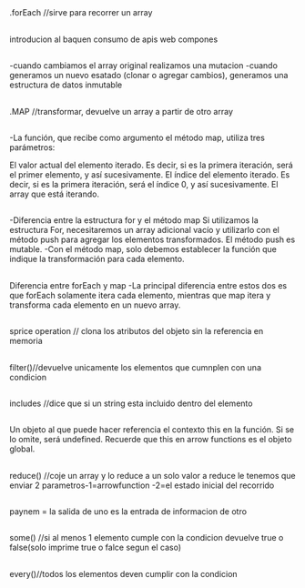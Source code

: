 ##
.forEach //sirve para recorrer un array

##
introducion al baquen 
consumo de apis
web compones
##
-cuando cambiamos el array original realizamos una mutacion
-cuando generamos un nuevo esatado (clonar o agregar cambios), generamos una estructura de datos inmutable
##
.MAP //transformar, devuelve un array a partir de otro array
##
-La función, que recibe como argumento el método map, utiliza tres parámetros:

El valor actual del elemento iterado. Es decir, si es la primera iteración, será el primer elemento, y así sucesivamente.
El índice del elemento iterado. Es decir, si es la primera iteración, será el índice 0, y así sucesivamente.
El array que está iterando.
##
-Diferencia entre la estructura for y el método map
Si utilizamos la estructura For, necesitaremos un array adicional vacío y utilizarlo con el método push para agregar los elementos transformados. El método push es mutable.
-Con el método map, solo debemos establecer la función que indique la transformación para cada elemento.
##
Diferencia entre forEach y map
-La principal diferencia entre estos dos es que forEach solamente itera cada elemento, mientras que map itera y transforma cada elemento en un nuevo array.
##
sprice operation // clona los atributos del objeto sin la referencia en memoria
##
filter()//devuelve unicamente los elementos que cumnplen con una condicion
##
includes //dice que si un string esta incluido dentro del elemento
##
Un objeto al que puede hacer referencia el contexto this en la función. Si se lo omite, será undefined. Recuerde que this en arrow functions es el objeto global.
##
reduce() //coje un array y lo reduce a un solo valor
a reduce le tenemos que enviar 2 parametros-1=arrowfunction -2=el estado inicial del recorrido
##
paynem = la salida de uno es la entrada de informacion de otro

##
some() //si al menos 1 elemento cumple con la condicion devuelve true o false(solo imprime true o falce segun el caso)
##
every()//todos los elementos deven cumplir con la condicion